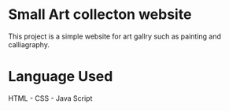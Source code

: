 # Small Art collecton website
This project is a simple website for art gallry such as painting and calliagraphy.
# Language Used
HTML - CSS - Java Script
